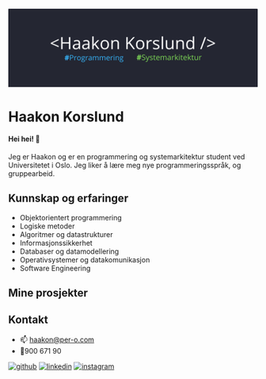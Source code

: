 ![programmering og systemarkitektur](https://github.com/haakonkorslund/haakonkorslund/blob/main/Banner.png)

# Haakon Korslund
#### Hei hei! 👋
Jeg er Haakon og er en programmering og systemarkitektur student ved Universitetet i Oslo.
Jeg liker å lære meg nye programmeringsspråk, og gruppearbeid.

## Kunnskap og erfaringer
* Objektorientert programmering
* Logiske metoder
* Algoritmer og datastrukturer
* Informasjonssikkerhet
* Databaser og datamodellering
* Operativsystemer og datakomunikasjon
* Software Engineering

## Mine prosjekter



## Kontakt
- 📫 haakon@per-o.com
- 📱900 671 90


[<img src='https://cdn.jsdelivr.net/npm/simple-icons@3.0.1/icons/github.svg' alt='github' height='40'>](https://github.com/haakonkorslund)  [<img src='https://cdn.jsdelivr.net/npm/simple-icons@3.0.1/icons/linkedin.svg' alt='linkedin' height='40'>](https://www.linkedin.com/in/Haakon-korslund/)  [<img src='https://cdn.jsdelivr.net/npm/simple-icons@3.0.1/icons/instagram.svg' alt='instagram' height='40'>](https://www.instagram.com/haakonkorslund/)  






<!--
**haakonkorslund/haakonkorslund** is a ✨ _special_ ✨ repository because its `README.md` (this file) appears on your GitHub profile.

Here are some ideas to get you started:

- 🔭 I’m currently working on ...
- 🌱 I’m currently learning ...
- 👯 I’m looking to collaborate on ...
- 🤔 I’m looking for help with ...
- 💬 Ask me about ...
- 📫 How to reach me: ...
- 😄 Pronouns: ...
- ⚡ Fun fact: ...
-->

